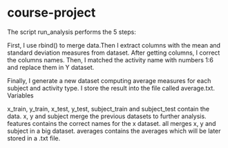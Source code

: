 # course-project


The script run_analysis performs the 5 steps:

First, I use rbind() to merge data.Then I extract columns with the mean and standard deviation measures from dataset. After getting columns, I correct the columns names.
Then, I matched the activity name with numbers 1:6 and replace them in Y dataset.

Finally, I generate a new dataset computing average measures for each subject and activity type. I store the result into the file called average.txt.
Variables

x_train, y_train, x_test, y_test, subject_train and subject_test contain the data.
x, y and subject merge the previous datasets to further analysis.
features contains the correct names for the x dataset.
all merges x, y and subject in a big dataset.
averages contains the averages which will be later stored in a .txt file. 
